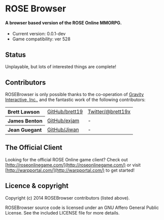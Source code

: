 ROSE Browser
===============================

#### A browser based version of the ROSE Online MMORPG.

* Current version: 0.0.1-dev
* Game compatibility: ver 528


Status
-----------------------
Unplayable, but lots of interested things are complete!


Contributors
-----------------------

ROSEBrowser is only possible thanks to the co-operation of
[Gravity Interactive, Inc.](http://warpportal.com/), and the fantastic
work of the following contributors:

<table><tbody>
<tr><th align="left">Brett Lawson</th><td><a href="https://github.com/brett19/">GitHub/brett19</a></td><td><a href="http://twitter.com/brett19x">Twitter/@brett19x</a></td></tr>
<tr><th align="left">James Benton</th><td><a href="https://github.com/exjam">GitHub/exjam</a></td><td>-</td></tr>
<tr><th align="left">Jean Guegant</th><td><a href="https://github.com/Jiwan">GitHub/Jiwan</a></td><td>-</td></tr>
</tbody></table>


The Official Client
-----------------------

Looking for the official ROSE Online game client?  Check out
[http://roseonlinegame.com/](http://roseonlinegame.com/) or visit 
[http://warpportal.com/](http://warpportal.com/) to get started!


Licence &amp; copyright
-----------------------

Copyright (c) 2014 ROSEBrowser contributors (listed above).

ROSEBrowser source code is licensed under an GNU Affero General Public
License.  See the included LICENSE file for more details.
